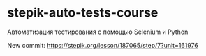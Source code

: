 # stepik-auto-tests-course
Автоматизация тестирования с помощью Selenium и Python

New commit:
https://stepik.org/lesson/187065/step/7?unit=161976
